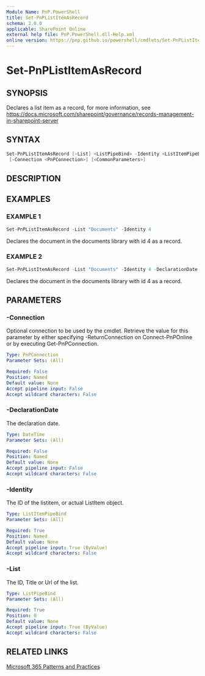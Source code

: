 ```yaml
---
Module Name: PnP.PowerShell
title: Set-PnPListItemAsRecord
schema: 2.0.0
applicable: SharePoint Online
external help file: PnP.PowerShell.dll-Help.xml
online version: https://pnp.github.io/powershell/cmdlets/Set-PnPListItemAsRecord.html
---
```

 
# Set-PnPListItemAsRecord

## SYNOPSIS
Declares a list item as a record, for more information, see https://docs.microsoft.com/sharepoint/governance/records-management-in-sharepoint-server

## SYNTAX

```powershell
Set-PnPListItemAsRecord [-List] <ListPipeBind> -Identity <ListItemPipeBind> [-DeclarationDate <DateTime>]
 [-Connection <PnPConnection>] [<CommonParameters>]
```

## DESCRIPTION

## EXAMPLES

### EXAMPLE 1
```powershell
Set-PnPListItemAsRecord -List "Documents" -Identity 4
```

Declares the document in the documents library with id 4 as a record.

### EXAMPLE 2
```powershell
Set-PnPListItemAsRecord -List "Documents" -Identity 4 -DeclarationDate $date
```

Declares the document in the documents library with id 4 as a record.

## PARAMETERS

### -Connection
Optional connection to be used by the cmdlet. Retrieve the value for this parameter by either specifying -ReturnConnection on Connect-PnPOnline or by executing Get-PnPConnection.

```yaml
Type: PnPConnection
Parameter Sets: (All)

Required: False
Position: Named
Default value: None
Accept pipeline input: False
Accept wildcard characters: False
```

### -DeclarationDate
The declaration date.

```yaml
Type: DateTime
Parameter Sets: (All)

Required: False
Position: Named
Default value: None
Accept pipeline input: False
Accept wildcard characters: False
```

### -Identity
The ID of the listitem, or actual ListItem object.

```yaml
Type: ListItemPipeBind
Parameter Sets: (All)

Required: True
Position: Named
Default value: None
Accept pipeline input: True (ByValue)
Accept wildcard characters: False
```

### -List
The ID, Title or Url of the list.

```yaml
Type: ListPipeBind
Parameter Sets: (All)

Required: True
Position: 0
Default value: None
Accept pipeline input: True (ByValue)
Accept wildcard characters: False
```



## RELATED LINKS

[Microsoft 365 Patterns and Practices](https://aka.ms/m365pnp)

